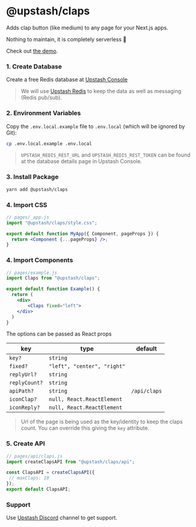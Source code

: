 # @upstash/claps

Adds clap button (like medium) to any page for your Next.js apps.

Nothing to maintain, it is completely serverless 💯

Check out [the demo](https://upstash-claps.vercel.app).

### 1. Create Database

Create a free Redis database at [Upstash Console](https://console.upstash.com)

> We will use [Upstash Redis](https://upstash.com) to keep the data as well as
> messaging (Redis pub/sub).

### 2. Environment Variables

Copy the `.env.local.example` file to `.env.local` (which will be ignored by
Git):

```bash
cp .env.local.example .env.local
```

> `UPSTASH_REDIS_REST_URL` and `UPSTASH_REDIS_REST_TOKEN` can be found at the
> database details page in Upstash Console.

### 3. Install Package

```bash
yarn add @upstash/claps
```

### 4. Import CSS

```jsx
// pages/_app.js
import "@upstash/claps/style.css";

export default function MyApp({ Component, pageProps }) {
  return <Component {...pageProps} />;
}
```

### 4. Import Components

```jsx
// pages/example.js
import Claps from "@upstash/claps";

export default function Example() {
  return (
    <div>
        <Claps fixed="left">
    </div>
  )
}
```

The options can be passed as React props

| key           | type                        | default      |
| ------------- | --------------------------- | ------------ |
| `key?`        | `string`                    |              |
| `fixed?`      | `"left", "center", "right"` |              |
| `replyUrl?`   | `string`                    |              |
| `replyCount?` | `string`                    |              |
| `apiPath?`    | `string`                    | `/api/claps` |
| `iconClap?`   | `null, React.ReactElement`  |              |
| `iconReply?`  | `null, React.ReactElement`  |              |

> Url of the page is being used as the key/identity to keep the claps count. You
> can override this giving the `key` attribute.

### 5. Create API

```js
// pages/api/claps.js
import createClapsAPI from "@upstash/claps/api";

const ClapsAPI = createClapsAPI({
 // maxClaps: 10
});
export default ClapsAPI;
```

### Support

Use [Upstash Discord](https://upstash.com/discord) channel to get support.
